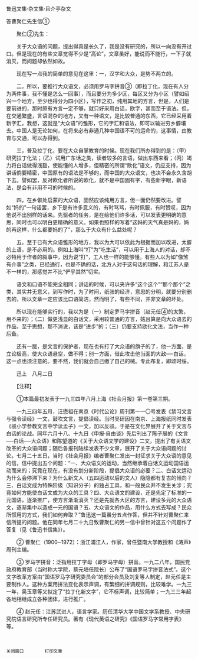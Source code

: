 鲁迅文集·杂文集·且介亭杂文
 
 
 
答曹聚仁先生信①
 
 
　　聚仁②先生：
 
　　关于大众语的问题，提出得真是长久了，我是没有研究的，所以一向没有开过口。但是现在的有些文章觉得不少是“高论”，文章虽好，能说而不能行，一下子就消灭，而问题却依然如故。
 
　　现在写一点我的简单的意见在这里：一，汉字和大众，是势不两立的。
 
　　二，所以，要推行大众语文，必须用罗马字拼音③（即拉丁化，现在有人分为两件事，我不懂是怎么一回事），而且要分为多少区，每区又分为小区（譬如绍兴一个地方，至少也得分为四小区），写作之初，纯用其地的方言，但是，人们是要前进的，那时原有方言一定不够，就只好采用白话，欧字，甚而至于语法。但，在交通繁盛，言语混杂的地方，又有一种语文，是比较普通的东西，它已经采用着新字汇，我想，这就是“大众语”的雏形，它的字汇和语法，即可以输进穷乡僻壤去。中国人是无论如何，在将来必有非通几种中国语不可的运命的，这事情，由教育与交通，可以办得到。
 
　　三，普及拉丁化，要在大众自掌教育的时候。现在我们所办得到的是：（甲）研究拉丁化法；（乙）试用广东话之类，读者较多的言语，做出东西来看；（丙）竭力将白话做得浅豁，使能懂的人增多，但精密的所谓“欧化”语文，仍应支持，因为讲话倘要精密，中国原有的语法是不够的，而中国的大众语文，也决不会永久含胡下去。譬如罢，反对欧化者所说的欧化，就不是中国固有字，有些新字眼，新语法，是会有非用不可的时候的。
 
　　四，在乡僻处启蒙的大众语，固然应该纯用方言，但一面仍然要改进。譬如“妈的”一句话罢，乡下是有许多意义的，有时骂骂，有时佩服，有时赞叹，因为他说不出别样的话来。先驱者的任务，是在给他们许多话，可以发表更明确的意思，同时也可以明白更精确的意义。如果也照样的写着“这妈的天气真是妈的，妈的再这样，什么都要妈的了”，那么于大众有什么益处呢？
 
　　五，至于已有大众语雏形的地方，我以为大可以依此为根据而加以改进，太僻的土语，是不必用的。例如上海叫“打”为“吃生活”，可以用于上海人的对话，却不必特用于作者的叙事中，因为说“打”，工人也一样的能够懂。有些人以为如“像煞有介事”之类，已经通行，也是不确的话，北方人对于这句话的理解，和江苏人是不一样的，那感觉并不比“俨乎其然”切实。
 
　　语文和口语不能完全相同；讲话的时候，可以夹许多“这个这个”“那个那个”之类，其实并无意义，到写作时，为了时间，纸张的经济，意思的分明，就要分别删去的，所以文章一定应该比口语简洁，然而明了，有些不同，并非文章的坏处。
 
　　所以现在能够实行的，我以为是（一）制定罗马字拼音（赵元任④的太繁，用不来的）；（二）做更浅显的白话文，采用较普通的方言，姑且算是向大众语去的作品，至于思想，那不消说，该是“进步”的；（三）仍要支持欧化文法，当作一种后备。
 
　　还有一层，是文言的保护者，现在也有打了大众语的旗子的了，他一方面，是立论极高，使大众语悬空，做不得；别一方面，借此攻击他当面的大敌──白话。这一点也须注意的。要不然，我们就会自己缴了自己的械。专此布复，即颂时绥。
 
　　迅上　八月二日


　　【注释】
 
　　①本篇最初发表于一九三四年八月上海《社会月报》第一卷第三期。
 
　　一九三四年五月，汪懋祖在南京《时代公论》周刊第一一〇号发表《禁习文言与强令读经》一文，鼓吹文言，提倡读经。当时吴研因在南京、上海报纸同时发表《驳小学参教文言中学读孟子》一文，加以反驳。于是在文化界展开了关于文言与白话的论战。同年六月十八、十九日《申报·自由谈》先后刊出了陈子展的《文言──白话──大众语》和陈望道的《关于大众语文学的建设》二文，提出了有关语文改革的大众语问题；随后各报刊陆续发表不少文章，展开了关于大众语问题的讨论。七月二十五日，当时《社会月报》编者曹聚仁发出一封征求关于大众语的意见的信，信中提出五个问题：“一、大众语文的运动，当然继承着白话文运动国语运动而来的；究竟在现在，有没有划分新阶段，提倡大众语的必要？二、白话文运动为什么会停滞下来？为什么新文人（五四运动以后的文人）隐隐都有复古的倾向？三、白话文成为特殊阶级（知识分子）的独占工具，和一般民众并不发生关涉；究竟如何方能使白话文成为大众的工具？四、大众语文的建设，还是先定了标准的一元国语，逐渐推广，使方言渐渐消灭？还是先就各大区的方言，建设多元的大众语文，逐渐集中以造成一元的国语？五、大众语文的作品，用什么方式去写成？民众所惯用的方式，我们如何弃取？”鲁迅这一篇虽分五点作答，但并不针对曹聚仁来信所提的问题。他在同年七月二十九日致曹聚仁的另一信中曾针对这五个问题作了答复（见《鲁迅书信集》）。
 
　　② 曹聚仁（1900─1972）：浙江浦江人，作家，曾任暨南大学教授和《涛声》周刊主编。
 
　　③ 罗马字拼音：泛指用拉丁字母（即罗马字母）拼音。一九二八年，国民党政府教育部（当时称大学院，蔡元培任院长）公布了“国语罗马字拼音法式”。这个文字改革方案由“国语罗马字研究委员会”的部分会员及刘复等人制定，赵元任是主要制作人。这种方案用拼法变化表示声调，有繁细的拼调规则，比较难学。一九三一年，吴玉章等又拟定了“拉丁化新文字”，它不标声调，比较简单；一九三三年起各地相继成立各种团体，进行推广。
 
　　④ 赵元任：江苏武进人，语言学家。历任清华大学中国文学系教授、中央研究院语言研究所专任研究员。著有《现代英语之研究》《国语罗马字常用字表》等。
 
　　 

	关闭窗口		打印文章	　
